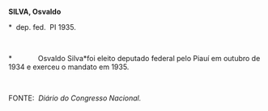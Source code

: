 **SILVA, Osvaldo**

\*  dep. fed.  PI 1935.

 

*             Osvaldo Silva*foi eleito deputado federal pelo Piauí em
outubro de 1934 e exerceu o mandato em 1935.

 

FONTE:  *Diário do Congresso Nacional.*

 

 

 

 
